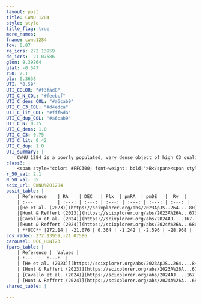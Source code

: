 ```yaml
---
layout: post
title: CWNU 1284
style: style
title_flag: true
more_names: 
fname: cwnu1284
fov: 0.07
ra_icrs: 272.13959
de_icrs: -21.07586
glon: 9.39264
glat: -0.547
r50: 2.1
plx: 0.3638
UTI: "0.59"
UTI_COLOR: "#f3fad8"
UTI_C_N_COL: "#feebcf"
UTI_C_dens_COL: "#a6cab9"
UTI_C_C3_COL: "#d4edca"
UTI_C_lit_COL: "#fff6da"
UTI_C_dup_COL: "#a6cab9"
UTI_C_N: 0.35
UTI_C_dens: 1.0
UTI_C_C3: 0.75
UTI_C_lit: 0.42
UTI_C_dup: 1.0
UTI_summary: |
    CWNU 1284 is a poorly populated, very dense object of high C3 quality. It was recently reported in the literature.
class3: |
    <span style="color: #FFC300; font-weight: bold;">B</span><span style="color: green; font-weight: bold;">A</span>
r_50_val: 2.1
N_50_val: 35
scix_url: CWNU%201284
posit_table: |
    | Reference    | RA    | DEC   | Plx  | pmRA  | pmDE   |  Rv  |
    | :---         | :---: | :---: | :---: | :---: | :---: | :---: |
    |[He et al. (2023)](https://scixplorer.org/abs/2023ApJS..264....8H) | 272.14 | -21.084 | 0.366 | -1.246 | -2.594 | -29.4 |
    |[Hunt & Reffert (2023)](https://scixplorer.org/abs/2023A%26A...673A.114H) | 272.149 | -21.071 | 0.366 | -1.232 | -2.592 | -19.625 |
    |[Cavallo et al. (2024)](https://scixplorer.org/abs/2024AJ....167...12C) | 272.126 | -21.08 | 0.366 | -- | -- | -- |
    |[Hunt & Reffert (2024)](https://scixplorer.org/abs/2024A%26A...686A..42H) | 272.149 | -21.071 | 0.366 | -1.232 | -2.592 | -19.625 |
    | **UCC** |272.14 | -21.076 | 0.364 | -1.242 | -2.596 | -28.968 | 
cds_radec: 272.13959,-21.07586
carousel: UCC_HUNT23
fpars_table: |
    | Reference |  Values |
    | :---  |  :---:  |
    | [He et al. (2023)](https://scixplorer.org/abs/2023ApJS..264....8H) | `A0=4.6, m-M=12.2, logAge=8.5` |
    | [Hunt & Reffert (2023)](https://scixplorer.org/abs/2023A%26A...673A.114H) | `AV50=4.013, diffAV50=2.554, MOD50=11.939, logAge50=7.937` |
    | [Cavallo et al. (2024)](https://scixplorer.org/abs/2024AJ....167...12C) | `AV50=4.19, dMod50=12.35, logAge50=7.94, [Fe/H]50=0.75` |
    | [Hunt & Reffert (2024)](https://scixplorer.org/abs/2024A%26A...686A..42H) | `MassJ=682.919` |
shared_table: |
    
---
```

